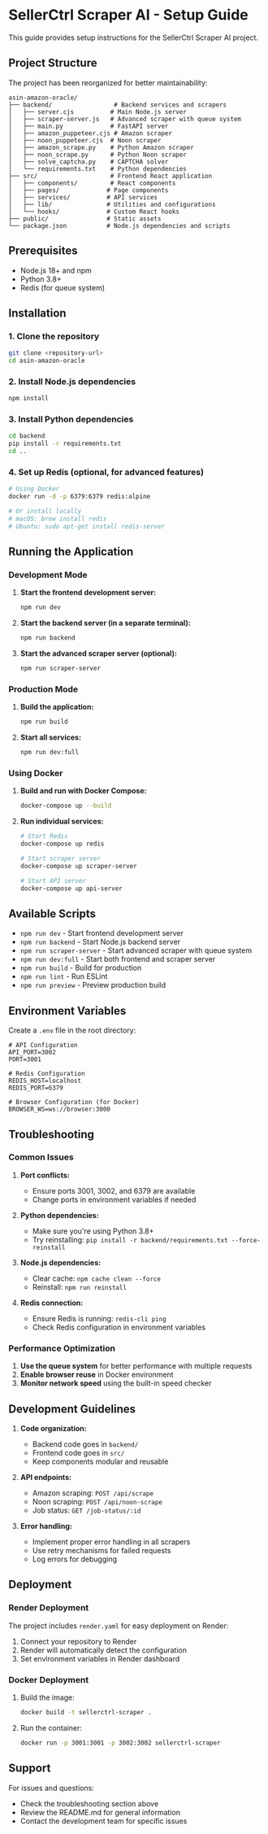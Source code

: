 # SellerCtrl Scraper AI - Setup Guide

This guide provides setup instructions for the SellerCtrl Scraper AI project.

## Project Structure

The project has been reorganized for better maintainability:

```
asin-amazon-oracle/
├── backend/                 # Backend services and scrapers
│   ├── server.cjs          # Main Node.js server
│   ├── scraper-server.js   # Advanced scraper with queue system
│   ├── main.py             # FastAPI server
│   ├── amazon_puppeteer.cjs # Amazon scraper
│   ├── noon_puppeteer.cjs  # Noon scraper
│   ├── amazon_scrape.py    # Python Amazon scraper
│   ├── noon_scrape.py      # Python Noon scraper
│   ├── solve_captcha.py    # CAPTCHA solver
│   └── requirements.txt    # Python dependencies
├── src/                    # Frontend React application
│   ├── components/         # React components
│   ├── pages/             # Page components
│   ├── services/          # API services
│   ├── lib/               # Utilities and configurations
│   └── hooks/             # Custom React hooks
├── public/                # Static assets
└── package.json           # Node.js dependencies and scripts
```

## Prerequisites

- Node.js 18+ and npm
- Python 3.8+
- Redis (for queue system)

## Installation

### 1. Clone the repository
```bash
git clone <repository-url>
cd asin-amazon-oracle
```

### 2. Install Node.js dependencies
```bash
npm install
```

### 3. Install Python dependencies
```bash
cd backend
pip install -r requirements.txt
cd ..
```

### 4. Set up Redis (optional, for advanced features)
```bash
# Using Docker
docker run -d -p 6379:6379 redis:alpine

# Or install locally
# macOS: brew install redis
# Ubuntu: sudo apt-get install redis-server
```

## Running the Application

### Development Mode

1. **Start the frontend development server:**
   ```bash
   npm run dev
   ```

2. **Start the backend server (in a separate terminal):**
   ```bash
   npm run backend
   ```

3. **Start the advanced scraper server (optional):**
   ```bash
   npm run scraper-server
   ```

### Production Mode

1. **Build the application:**
   ```bash
   npm run build
   ```

2. **Start all services:**
   ```bash
   npm run dev:full
   ```

### Using Docker

1. **Build and run with Docker Compose:**
   ```bash
   docker-compose up --build
   ```

2. **Run individual services:**
   ```bash
   # Start Redis
   docker-compose up redis
   
   # Start scraper server
   docker-compose up scraper-server
   
   # Start API server
   docker-compose up api-server
   ```

## Available Scripts

- `npm run dev` - Start frontend development server
- `npm run backend` - Start Node.js backend server
- `npm run scraper-server` - Start advanced scraper with queue system
- `npm run dev:full` - Start both frontend and scraper server
- `npm run build` - Build for production
- `npm run lint` - Run ESLint
- `npm run preview` - Preview production build

## Environment Variables

Create a `.env` file in the root directory:

```env
# API Configuration
API_PORT=3002
PORT=3001

# Redis Configuration
REDIS_HOST=localhost
REDIS_PORT=6379

# Browser Configuration (for Docker)
BROWSER_WS=ws://browser:3000
```

## Troubleshooting

### Common Issues

1. **Port conflicts:**
   - Ensure ports 3001, 3002, and 6379 are available
   - Change ports in environment variables if needed

2. **Python dependencies:**
   - Make sure you're using Python 3.8+
   - Try reinstalling: `pip install -r backend/requirements.txt --force-reinstall`

3. **Node.js dependencies:**
   - Clear cache: `npm cache clean --force`
   - Reinstall: `npm run reinstall`

4. **Redis connection:**
   - Ensure Redis is running: `redis-cli ping`
   - Check Redis configuration in environment variables

### Performance Optimization

1. **Use the queue system** for better performance with multiple requests
2. **Enable browser reuse** in Docker environment
3. **Monitor network speed** using the built-in speed checker

## Development Guidelines

1. **Code organization:**
   - Backend code goes in `backend/`
   - Frontend code goes in `src/`
   - Keep components modular and reusable

2. **API endpoints:**
   - Amazon scraping: `POST /api/scrape`
   - Noon scraping: `POST /api/noon-scrape`
   - Job status: `GET /job-status/:id`

3. **Error handling:**
   - Implement proper error handling in all scrapers
   - Use retry mechanisms for failed requests
   - Log errors for debugging

## Deployment

### Render Deployment

The project includes `render.yaml` for easy deployment on Render:

1. Connect your repository to Render
2. Render will automatically detect the configuration
3. Set environment variables in Render dashboard

### Docker Deployment

1. Build the image:
   ```bash
   docker build -t sellerctrl-scraper .
   ```

2. Run the container:
   ```bash
   docker run -p 3001:3001 -p 3002:3002 sellerctrl-scraper
   ```

## Support

For issues and questions:
- Check the troubleshooting section above
- Review the README.md for general information
- Contact the development team for specific issues 